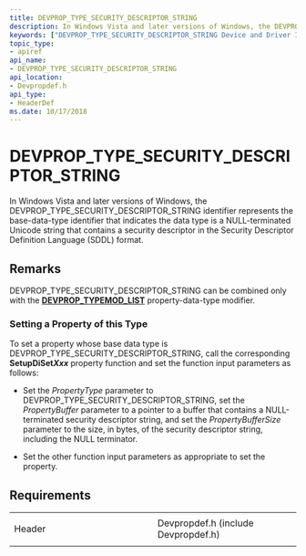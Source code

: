 ```yaml
---
title: DEVPROP_TYPE_SECURITY_DESCRIPTOR_STRING
description: In Windows Vista and later versions of Windows, the DEVPROP_TYPE_SECURITY_DESCRIPTOR_STRING identifier represents the base-data-type identifier that indicates the data type is a NULL-terminated Unicode string that contains a security descriptor in the Security Descriptor Definition Language (SDDL) format.
keywords: ["DEVPROP_TYPE_SECURITY_DESCRIPTOR_STRING Device and Driver Installation"]
topic_type:
- apiref
api_name:
- DEVPROP_TYPE_SECURITY_DESCRIPTOR_STRING
api_location:
- Devpropdef.h
api_type:
- HeaderDef
ms.date: 10/17/2018
---
```


# DEVPROP_TYPE_SECURITY_DESCRIPTOR_STRING


In Windows Vista and later versions of Windows, the DEVPROP_TYPE_SECURITY_DESCRIPTOR_STRING identifier represents the base-data-type identifier that indicates the data type is a NULL-terminated Unicode string that contains a security descriptor in the Security Descriptor Definition Language (SDDL) format.

## Remarks

DEVPROP_TYPE_SECURITY_DESCRIPTOR_STRING can be combined only with the [**DEVPROP_TYPEMOD_LIST**](devprop-typemod-list.md) property-data-type modifier.

### Setting a Property of this Type

To set a property whose base data type is DEVPROP_TYPE_SECURITY_DESCRIPTOR_STRING, call the corresponding **SetupDiSet*Xxx*** property function and set the function input parameters as follows:

-   Set the *PropertyType* parameter to DEVPROP_TYPE_SECURITY_DESCRIPTOR_STRING, set the *PropertyBuffer* parameter to a pointer to a buffer that contains a NULL-terminated security descriptor string, and set the *PropertyBufferSize* parameter to the size, in bytes, of the security descriptor string, including the NULL terminator.

-   Set the other function input parameters as appropriate to set the property.

## Requirements

<table>
<colgroup>
<col width="50%" />
<col width="50%" />
</colgroup>
<tbody>
<tr class="odd">
<td align="left"><p>Header</p></td>
<td align="left">Devpropdef.h (include Devpropdef.h)</td>
</tr>
</tbody>
</table>

 

 





